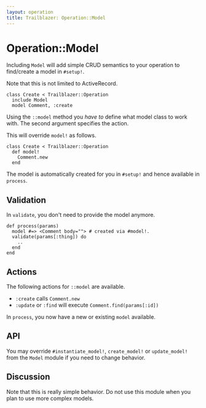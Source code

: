 ```yaml
---
layout: operation
title: Trailblazer: Operation::Model
---
```


# Operation::Model

Including `Model` will add simple CRUD semantics to your operation to find/create a model in `#setup!`.

Note that this is not limited to ActiveRecord.


	class Create < Trailblazer::Operation
	  include Model
	  model Comment, :create


Using the `::model` method you _have to_ define what model class to work with. The second argument specifies the action.

This will override `model!` as follows.


	class Create < Trailblazer::Operation
	  def model!
	    Comment.new
	  end


The model is automatically created for you in `#setup!` and hence available in `process`.

## Validation

In `validate`, you don't need to provide the model anymore.


	def process(params)
	  model #=> <Comment body=""> # created via #model!.
	  validate(params[:thing]) do
	    ..
	  end
	end


## Actions

The following actions for `::model` are available.

* `:create` calls `Comment.new`
* `:update` or `:find` will execute `Comment.find(params[:id])`

In `process`, you now have a new or existing `model` available.


## API

You may override `#instantiate_model!`, `create_model!` or `update_model!` from the `Model` module if you need to change behavior.


## Discussion

Note that this is really simple behavior. Do not use this module when you plan to use more complex models.
